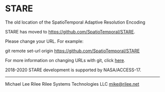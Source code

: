 # STARE
The old location of the SpatioTemporal Adaptive Resolution Encoding

STARE has moved to https://github.com/SpatioTemporal/STARE.

Please change your URL. For example:

git remote set-url origin https://github.com/SpatioTemporal/STARE

For more information on changing URLs with git, click [here](https://help.github.com/en/github/using-git/changing-a-remotes-url).



2018-2020 STARE development is supported by NASA/ACCESS-17.

---
Michael Lee Rilee
Rilee Systems Technologies LLC
mike@rilee.net
